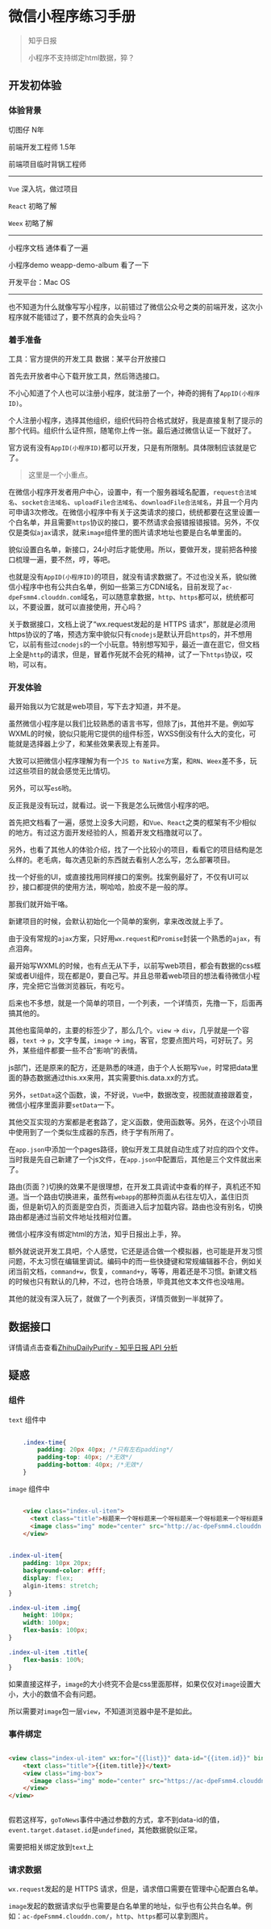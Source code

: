 # 微信小程序练习手册

> 知乎日报
> 
> 小程序不支持绑定html数据，猝？

## 开发初体验

### 体验背景

切图仔 N年

前端开发工程师 1.5年

前端项目临时背锅工程师

---

`Vue` 深入坑，做过项目

`React` 初略了解

`Weex` 初略了解

---

小程序文档 通体看了一遍

小程序demo weapp-demo-album 看了一下

开发平台：Mac OS

---

也不知道为什么就像写写小程序，以前错过了微信公众号之类的前端开发，这次小程序就不能错过了，要不然真的会失业吗？

### 着手准备

工具：官方提供的开发工具
数据：某平台开放接口

首先去开放者中心下载开放工具，然后筛选接口。

不小心知道了个人也可以注册小程序，就注册了一个，神奇的拥有了`AppID(小程序ID)`。

个人注册小程序，选择其他组织，组织代码符合格式就好，我是直接复制了提示的那个代码。组织什么证件照，随笔你上传一张。最后通过微信认证一下就好了。

官方说有没有`AppID(小程序ID)`都可以开发，只是有所限制。具体限制应该就是它了。

> 这里是一个小重点。

在微信小程序开发者用户中心，设置中，有一个服务器域名配置，`request合法域名`、`socket合法域名`、`uploadFile合法域名`、`downloadFile合法域名`，并且一个月内可申请3次修改。在微信小程序中有关于这类请求的接口，统统都要在这里设置一个白名单，并且需要`https`协议的接口，要不然请求会报错报错报错。另外，不仅仅是类似`ajax`请求，就来`image`组件里的图片请求地址也要是白名单里面的。

貌似设置白名单，新接口，24小时后才能使用。所以，要做开发，提前把各种接口梳理一遍，要不然，哼，等吧。

也就是没有`AppID(小程序ID)`的项目，就没有请求数据了。不过也没关系，貌似微信小程序中也有公共白名单，例如一些第三方CDN域名，目前发现了`ac-dpeFsmm4.clouddn.com`域名，可以随意拿数据，`http`、`https`都可以，统统都可以，不要设置，就可以直接使用，开心吗？

关于数据接口，文档上说了“wx.request发起的是 HTTPS 请求”，那就是必须用https协议的了咯，预选方案中貌似只有`cnodejs`是默认开启`https`的，并不想用它，以前有些过`cnodejs`的一个小玩意。特别想写知乎，最近一直在逛它，但文档上全是`http`的请求，但是，冒着作死就不会死的精神，试了一下`https`协议，哎哟，可以有。

### 开发体验

最开始我以为它就是web项目，写下去才知道，并不是。

虽然微信小程序是以我们比较熟悉的语言书写，但除了js，其他并不是。例如写WXML的时候，貌似只能用它提供的组件标签，WXSS倒没有什么大的变化，可能就是选择器上少了，和某些效果表现上有差异。

大致可以把微信小程序理解为有一个`JS to Native`方案，和`RN`、`Weex`差不多，玩过这些项目的就会感觉无比情切。

另外，可以写`es6`哟。

反正我是没有玩过，就看过。说一下我是怎么玩微信小程序的吧。

首先把文档看了一遍，感觉上没多大问题，和`Vue`、`React`之类的框架有不少相似的地方。有过这方面开发经验的人，照着开发文档撸就可以了。

另外，也看了其他人的体验介绍，找了一个比较小的项目，看看它的项目结构是怎么样的。老毛病，每次遇见新的东西就去看别人怎么写，怎么部署项目。

找一个好些的UI，或直接找用同样接口的案例。找案例最好了，不仅有UI可以抄，接口都提供的使用方法，啊哈哈，脸皮不是一般的厚。

那我们就开始干咯。

新建项目的时候，会默认初始化一个简单的案例，拿来改改就上手了。

由于没有常规的`ajax`方案，只好用`wx.request`和`Promise`封装一个熟悉的`ajax`，有点泪奔。

最开始写WXML的时候，也有点无从下手，以前写web项目，都会有数据的css框架或者UI组件，现在都是0，要自己写。并且总带着web项目的想法看待微信小程序，完全把它当做浏览器玩，有吃亏。

后来也不多想，就是一个简单的项目，一个列表，一个详情页，先撸一下，后面再搞其他的。

其他也蛮简单的，主要的标签少了，那么几个。`view` -> `div`，几乎就是一个容器，`text` -> `p`，文字专属，`image` -> `img`，客官，您要点图片吗，可好玩了。另外，某些组件都要一些不合“影响”的表情。

js部门，还是原来的配方，还是熟悉的味道，由于个人长期写`Vue`，时常把data里面的静态数据通过this.xx来用，其实需要this.data.xx的方式。

另外，`setData`这个函数，诶，不好说，`Vue`中，数据改变，视图就直接跟着变，微信小程序里面非要`setData`一下。

其他交互实现的方案都是老套路了，定义函数，使用函数等。另外，在这个小项目中使用到了一个类似生成器的东西，终于学有所用了。

在`app.json`中添加一个pages路径，貌似开发工具就自动生成了对应的四个文件。当时我是先自己新建了一个js文件，在`app.json`中配置后，其他是三个文件就出来了。

路由(页面？)切换的效果不是很理想，在开发工具调试中查看的样子，真机还不知道。当一个路由切换进来，虽然有`webapp`的那种页面从右往左切入，盖住旧页面，但是新切入的页面是空白页，页面进入后才加载内容。路由也没有别名，切换路由都是通过当前文件地址找相对位置。

微信小程序没有绑定html的方法，知乎日报出上手，猝。

额外就说说开发工具吧，个人感觉，它还是适合做一个模拟器，也可能是开发习惯问题，不太习惯在编辑里调试。编码中的而一些快捷键和常规编辑器不合，例如关闭当前文档，`command+w`，恢复，`command+y`，等等，用着还是不习惯。新建文档的时候也只有默认的几种，不过，也符合场景，毕竟其他文本文件也没啥用。

其他的就没有深入玩了，就做了一个列表页，详情页做到一半就猝了。


## 数据接口

详情请点击查看[ZhihuDailyPurify - 知乎日报 API 分析](https://github.com/izzyleung/ZhihuDailyPurify/wiki/知乎日报-API-分析)

## 疑惑

### 组件

`text` 组件中

``` css
	
	.index-time{
		padding: 20px 40px; /*只有左右padding*/
		padding-top: 40px; /*无效*/
		padding-bottom: 40px; /*无效*/
	}

```

`image` 组件中

``` html

	<view class="index-ul-item">
      <text class="title">标题来一个呀标题来一个呀标题来一个呀标题来一个呀标题来一个呀标题来一个呀</text>
      <image class="img" mode="center" src="http://ac-dpeFsmm4.clouddn.com/dcc1dedffa8d73e6f5c2.jpg"></image>
    </view>

```

``` css
	
.index-ul-item{
	padding: 10px 20px;
	background-color: #fff;
	display: flex;
	algin-items: stretch;
}

.index-ul-item .img{
    height: 100px;
    width: 100px;
    flex-basis: 100px;
}

.index-ul-item .title{
    flex-basis: 100%;
}

```

如果直接这样子，`image`的大小终究不会是css里面那样，如果仅仅对`image`设置大小，大小的数值不会有问题。

所以需要对`image`包一层`view`，不知道浏览器中是不是如此。

### 事件绑定

``` html

<view class="index-ul-item" wx:for="{{list}}" data-id="{{item.id}}" bindtap="goToNews">
    <text class="title">{{item.title}}</text>
    <view class="img-box">
      <image class="img" mode="center" src="https://ac-dpeFsmm4.clouddn.com/dcc1dedffa8d73e6f5c2.jpg"></image>
    </view>
</view>
  
```

假若这样写，`goToNews`事件中通过参数的方式，拿不到data-id的值，`event.target.dataset.id`是`undefined`，其他数据貌似正常。

需要把相关绑定放到`text`上


### 请求数据

`wx.request`发起的是 HTTPS 请求，但是，请求借口需要在管理中心配置白名单。

`image`发起的数据请求似乎也需要是白名单里的地址，似乎也有公共白名单。例如：`ac-dpeFsmm4.clouddn.com/`，`http`、`https`都可以拿到图片。